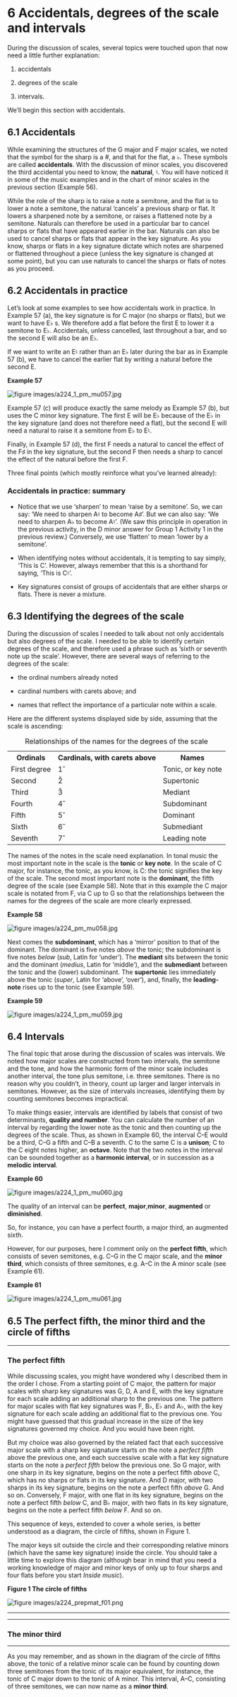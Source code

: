 # 6 Accidentals, degrees of the scale and intervals


During the discussion of scales, several topics were touched upon that now need a little further explanation:

1. accidentals

2. degrees of the scale

3. intervals.

We’ll begin this section with accidentals.


## 6.1 Accidentals


While examining the structures of the G major and F major scales, we noted that the symbol for the sharp is a #, and that for the flat, a ♭. These symbols are called __accidentals__. With the discussion of minor scales, you discovered the third accidental you need to know, the __natural__, ♮. You will have noticed it in some of the music examples and in the chart of minor scales in the previous section (Example 56).

While the role of the sharp is to raise a note a semitone, and the flat is to lower a note a semitone, the natural ‘cancels’ a previous sharp or flat. It lowers a sharpened note by a semitone, or raises a flattened note by a semitone. Naturals can therefore be used in a particular bar to cancel sharps or flats that have appeared earlier in the bar. Naturals can also be used to cancel sharps or flats that appear in the key signature. As you know, sharps or flats in a key signature dictate which notes are sharpened or flattened throughout a piece (unless the key signature is changed at some point), but you can use naturals to cancel the sharps or flats of notes as you proceed.


## 6.2 Accidentals in practice


Let’s look at some examples to see how accidentals work in practice. In Example 57 (a), the key signature is for C major (no sharps or flats), but we want to have E♭ s. We therefore add a flat before the first E to lower it a semitone to E♭. Accidentals, unless cancelled, last throughout a bar, and so the second E will also be an E♭.

If we want to write an E♮ rather than an E♭ later during the bar as in Example 57 (b), we have to cancel the earlier flat by writing a natural before the second E.

__Example 57__


![figure images/a224_1_pm_mu057.jpg](images/a224_1_pm_mu057.jpg)
<!--MEDIACONTENT--><!--ENDMEDIACONTENT-->
Example 57 (c) will produce exactly the same melody as Example 57 (b), but uses the C minor key signature. The first E will be E♭ because of the E♭ in the key signature (and does not therefore need a flat), but the second E will need a natural to raise it a semitone from E♭ to E♮.

Finally, in Example 57 (d), the first F needs a natural to cancel the effect of the F♯ in the key signature, but the second F then needs a sharp to cancel the effect of the natural before the first F.

Three final points (which mostly reinforce what you’ve learned already):


### Accidentals in practice: summary

* Notice that we use ‘sharpen’ to mean ‘raise by a semitone’. So, we can say: ‘We need to sharpen A♮ to become A♯’. But we can also say: ‘We need to sharpen A♭ to become A♮’. (We saw this principle in operation in the previous activity, in the D minor answer for Group 1 Activity 1 in the previous review.) Conversely, we use ‘flatten’ to mean ‘lower by a semitone’.

* When identifying notes without accidentals, it is tempting to say simply, ‘This is C’. However, always remember that this is a shorthand for saying, ‘This is C♮’.

* Key signatures consist of groups of accidentals that are either sharps or flats. There is never a mixture.




## 6.3 Identifying the degrees of the scale


During the discussion of scales I needed to talk about not only accidentals but also degrees of the scale. I needed to be able to identify certain degrees of the scale, and therefore used a phrase such as ‘sixth or seventh note up the scale’. However, there are several ways of referring to the degrees of the scale:

* the ordinal numbers already noted

* cardinal numbers with carets above; and

* names that reflect the importance of a particular note within a scale.

Here are the different systems displayed side by side, assuming that the scale is ascending:
<table xmlns:str="http://exslt.org/strings">
<caption>Relationships of the names for the degrees of the scale</caption>
<tbody>
<tr>
<th>Ordinals</th>
<th>Cardinals, with carets above</th>
<th>Names</th>
</tr>
<tr>
<td class="highlight_" rowspan="" colspan="">First degree</td>
<td class="highlight_" rowspan="" colspan="">1̂</td>
<td class="highlight_" rowspan="" colspan="">Tonic, or key note</td>
</tr>
<tr>
<td class="highlight_" rowspan="" colspan="">Second</td>
<td class="highlight_" rowspan="" colspan="">2̂</td>
<td class="highlight_" rowspan="" colspan="">Supertonic</td>
</tr>
<tr>
<td class="highlight_" rowspan="" colspan="">Third</td>
<td class="highlight_" rowspan="" colspan="">3̂</td>
<td class="highlight_" rowspan="" colspan="">Mediant</td>
</tr>
<tr>
<td class="highlight_" rowspan="" colspan="">Fourth</td>
<td class="highlight_" rowspan="" colspan="">4̂</td>
<td class="highlight_" rowspan="" colspan="">Subdominant</td>
</tr>
<tr>
<td class="highlight_" rowspan="" colspan="">Fifth</td>
<td class="highlight_" rowspan="" colspan="">5̂</td>
<td class="highlight_" rowspan="" colspan="">Dominant</td>
</tr>
<tr>
<td class="highlight_" rowspan="" colspan="">Sixth</td>
<td class="highlight_" rowspan="" colspan="">6̂</td>
<td class="highlight_" rowspan="" colspan="">Submediant</td>
</tr>
<tr>
<td class="highlight_" rowspan="" colspan="">Seventh</td>
<td class="highlight_" rowspan="" colspan="">7̂</td>
<td class="highlight_" rowspan="" colspan="">Leading note</td>
</tr>
</tbody>
</table>

The names of the notes in the scale need explanation. In tonal music the most important note in the scale is the __tonic__ or __key note__. In the scale of C major, for instance, the tonic, as you know, is C: the tonic signifies the key of the scale. The second most important note is the __dominant__, the fifth degree of the scale (see Example 58). Note that in this example the C major scale is notated from F, via C up to G so that the relationships between the names for the degrees of the scale are more clearly expressed.

__Example 58__


![figure images/a224_pm_mu058.jpg](images/a224_pm_mu058.jpg)

Next comes the __subdominant__, which has a ‘mirror’ position to that of the dominant. The dominant is five notes *above* the tonic; the subdominant is five notes *below* (*sub*, Latin for ‘under’). The __mediant__ sits between the tonic and the dominant (*medius*, Latin for ‘middle’), and the __submediant__ between the tonic and the (lower) subdominant. The __supertonic__ lies immediately above the tonic (*super*, Latin for ‘above’, ‘over’), and, finally, the __leading-note__ rises up to the tonic (see Example 59).

__Example 59__


![figure images/a224_1_pm_mu059.jpg](images/a224_1_pm_mu059.jpg)
<!--MEDIACONTENT--><!--ENDMEDIACONTENT-->

## 6.4 Intervals


The final topic that arose during the discussion of scales was intervals. We noted how major scales are constructed from two intervals, the semitone and the tone, and how the harmonic form of the minor scale includes another interval, the tone plus semitone, i.e. three semitones. There is no reason why you couldn’t, in theory, count up larger and larger intervals in semitones. However, as the size of intervals increases, identifying them by counting semitones becomes impractical.

To make things easier, intervals are identified by labels that consist of two determinants, __quality __and__ number__. You can calculate the number of an interval by regarding the lower note as the tonic and then counting up the degrees of the scale. Thus, as shown in Example 60, the interval C–E would be a third, C–G a fifth and C–B a seventh. C to the same C is a __unison__; C to the C eight notes higher, an __octave__. Note that the two notes in the interval can be sounded together as a __harmonic interval__, or in succession as a __melodic interval__.

__Example 60__


![figure images/a224_1_pm_mu060.jpg](images/a224_1_pm_mu060.jpg)
<!--MEDIACONTENT--><!--ENDMEDIACONTENT-->
The quality of an interval can be __perfect__, __major__,__minor__, __augmented__ or __diminished__.

So, for instance, you can have a perfect fourth, a major third, an augmented sixth.

However, for our purposes, here I comment only on the __perfect fifth__, which consists of seven semitones, e.g. C–G in the C major scale, and the __minor third__, which consists of three semitones, e.g. A–C in the A minor scale (see Example 61).

__Example 61__


![figure images/a224_1_pm_mu061.jpg](images/a224_1_pm_mu061.jpg)
<!--MEDIACONTENT--><!--ENDMEDIACONTENT-->

## 6.5 The perfect fifth, the minor third and the circle of fifths



---



### The perfect fifth

While discussing scales, you might have wondered why I described them in the order I chose. From a starting point of C major, the pattern for major scales with sharp key signatures was G, D, A and E, with the key signature for each scale adding an additional sharp to the previous one. The pattern for major scales with flat key signatures was F, B♭, E♭ and A♭, with the key signature for each scale adding an additional flat to the previous one. You might have guessed that this gradual increase in the size of the key signatures governed my choice. And you would have been right.

But my choice was also governed by the related fact that each successive major scale with a sharp key signature starts on the note a *perfect fifth* above the previous one, and each successive scale with a flat key signature starts on the note a *perfect fifth* below the previous one. So G major, with one sharp in its key signature, begins on the note a perfect fifth *above* C, which has no sharps or flats in its key signature. And D major, with two sharps in its key signature, begins on the note a perfect fifth *above* G. And so on. Conversely, F major, with one flat in its key signature, begins on the note a perfect fifth *below* C, and B♭ major, with two flats in its key signature, begins on the note a perfect fifth *below* F. And so on.

This sequence of keys, extended to cover a whole series, is better understood as a diagram, the circle of fifths, shown in Figure 1.

The major keys sit outside the circle and their corresponding relative minors (which have the same key signature) inside the circle. You should take a little time to explore this diagram (although bear in mind that you need a working knowledge of major and minor keys of only up to four sharps and four flats before you start *Inside music*).

__Figure 1 The circle of fifths__


![figure images/a224_prepmat_f01.png](images/a224_prepmat_f01.png)


---



---



### The minor third


---


As you may remember, and as shown in the diagram of the circle of fifths above, the tonic of a relative minor scale can be found by counting down three semitones from the tonic of its major equivalent, for instance, the tonic of C major down to the tonic of A minor. This interval, A–C, consisting of three semitones, we can now name as a __minor third__.

